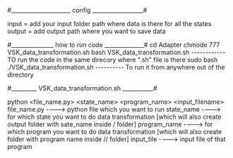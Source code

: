 #_____________________ config __________________#

input = add your input folder path where data is there for all the states
output = add output path where you want to save data

#_______________ how to run code ______________#
cd Adapter
chmode 777 VSK_data_transformation.sh
bash VSK_data_transformation.sh      ------------ TO run the code in the same direcory where ".sh" file is there
sudo bash ./VSK_data_transformation.sh ---------- To run it from anywhere out of the directory

#_________ VSK_data_transformation.sh ___________#

python <file_name.py> <state_name> <program_name> <input_filename>
file_name.py ----> python file which you want to run
state_name   ----> for which state you want to do data transformation [which will also create output folder with sate_name inside <OUTPUT>/ folder]
program_name ----> for which program you want to do data transformation [which will also create folder with program name inside <OUTPUT>/<state>/ folder]
input_file   ----> input file of that program

